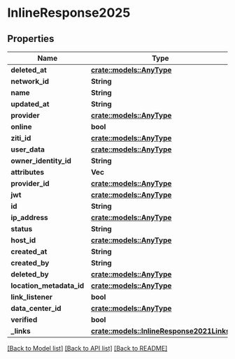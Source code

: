 # InlineResponse2025

## Properties

Name | Type | Description | Notes
------------ | ------------- | ------------- | -------------
**deleted_at** | [**crate::models::AnyType**](.md) |  | 
**network_id** | **String** |  | 
**name** | **String** |  | 
**updated_at** | **String** |  | 
**provider** | [**crate::models::AnyType**](.md) |  | 
**online** | **bool** |  | 
**ziti_id** | [**crate::models::AnyType**](.md) |  | 
**user_data** | [**crate::models::AnyType**](.md) |  | 
**owner_identity_id** | **String** |  | 
**attributes** | **Vec<String>** |  | 
**provider_id** | [**crate::models::AnyType**](.md) |  | 
**jwt** | [**crate::models::AnyType**](.md) |  | 
**id** | **String** |  | 
**ip_address** | [**crate::models::AnyType**](.md) |  | 
**status** | **String** |  | 
**host_id** | [**crate::models::AnyType**](.md) |  | 
**created_at** | **String** |  | 
**created_by** | **String** |  | 
**deleted_by** | [**crate::models::AnyType**](.md) |  | 
**location_metadata_id** | [**crate::models::AnyType**](.md) |  | 
**link_listener** | **bool** |  | 
**data_center_id** | [**crate::models::AnyType**](.md) |  | 
**verified** | **bool** |  | 
**_links** | [**crate::models::InlineResponse2021Links**](inline_response_202_1__links.md) |  | 

[[Back to Model list]](../README.md#documentation-for-models) [[Back to API list]](../README.md#documentation-for-api-endpoints) [[Back to README]](../README.md)


